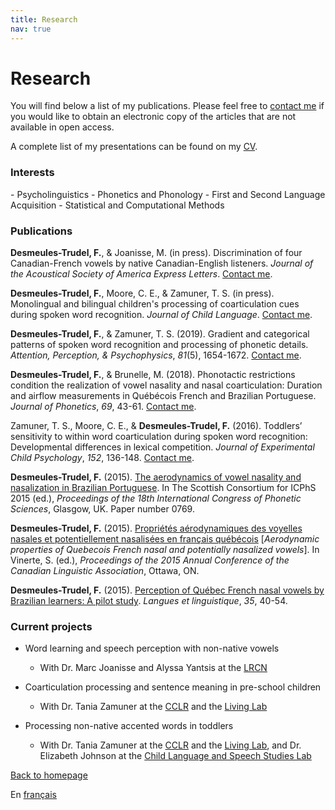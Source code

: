 ```yaml
---
title: Research
nav: true
---
```


<h1>Research</h1>

You will find below a list of my publications. Please feel free to [contact me](mailto:fdesmeul@uwo.ca) if you would like to obtain an electronic copy of the articles that are not available in open access.

A complete list of my presentations can be found on my [CV](https://felixdtrudel.github.io/CVeng.pdf).

<h3>Interests</h3>
- Psycholinguistics
- Phonetics and Phonology
- First and Second Language Acquisition
- Statistical and Computational Methods

<h3>Publications</h3>

**Desmeules-Trudel, F.**, & Joanisse, M. (in press). Discrimination of four Canadian-French vowels by native Canadian-English listeners. _Journal of the Acoustical Society of America Express Letters_.  [Contact me](mailto:fdesmeul@uwo.ca).

**Desmeules-Trudel, F.**, Moore, C. E., & Zamuner, T. S. (in press). Monolingual and bilingual children's processing of coarticulation cues during spoken word recognition. _Journal of Child Language_.  [Contact me](mailto:fdesmeul@uwo.ca).

**Desmeules-Trudel, F.**, & Zamuner, T. S. (2019). Gradient and categorical patterns of spoken word recognition and processing of phonetic details. _Attention, Perception, & Psychophysics_, _81_(5), 1654-1672. [Contact me](mailto:fdesmeul@uwo.ca).

**Desmeules-Trudel, F.**, & Brunelle, M. (2018). Phonotactic restrictions condition the realization of vowel nasality and nasal coarticulation: Duration and airflow measurements in Québécois French and Brazilian Portuguese. _Journal of Phonetics_, _69_, 43-61. [Contact me](mailto:fdesmeul@uwo.ca).
  
Zamuner, T. S., Moore, C. E., & **Desmeules-Trudel, F.** (2016). Toddlers’ sensitivity to within word coarticulation during spoken word recognition: Developmental differences in lexical competition. _Journal of Experimental Child Psychology_, _152_, 136-148. [Contact me](mailto:fdesmeul@uwo.ca).

**Desmeules-Trudel, F.** (2015). [The aerodynamics of vowel nasality and nasalization in Brazilian Portuguese](https://www.internationalphoneticassociation.org/icphs-proceedings/ICPhS2015/Papers/ICPHS0769.pdf). In The Scottish Consortium for ICPhS 2015 (ed.), _Proceedings of the 18th International Congress of Phonetic Sciences_, Glasgow, UK. Paper number 0769.

**Desmeules-Trudel, F.** (2015). [Propriétés aérodynamiques des voyelles nasales et potentiellement nasalisées en français québécois](http://cla-acl.ca/wp-content/uploads/DesmeulesTrudel-2015.pdf) [_Aerodynamic properties of Quebecois French nasal and potentially nasalized vowels_]. In Vinerte, S. (ed.), _Proceedings of the 2015 Annual Conference of the Canadian Linguistic Association_, Ottawa, ON.

**Desmeules-Trudel, F.** (2015). [Perception of Québec French nasal vowels by Brazilian learners: A pilot study](http://www.lli.ulaval.ca/fileadmin/llt/fichiers/recherche/revue_LL/vol35/F.Desmeules-Trudel.pdf). _Langues et linguistique_, _35_, 40-54.

<h3>Current projects</h3>

- Word learning and speech perception with non-native vowels
  - With Dr. Marc Joanisse and Alyssa Yantsis at the [LRCN](http://www.psychology.uwo.ca/lrcn/)

- Coarticulation processing and sentence meaning in pre-school children
  - With Dr. Tania Zamuner at the [CCLR](http://cclren.weebly.com/) and the [Living Lab](https://uottawalivinglab.weebly.com)

- Processing non-native accented words in toddlers
  - With Dr. Tania Zamuner at the [CCLR](http://cclren.weebly.com/) and the [Living Lab](https://uottawalivinglab.weebly.com), and Dr. Elizabeth Johnson at the [Child Language and Speech Studies Lab](https://www.utm.utoronto.ca/infant-child-centre/child-language-and-speech-studies-lab)

[Back to homepage](https://felixdtrudel.github.io/index.html)

En [français](https://felixdtrudel.github.io/fr/recherche.html)
